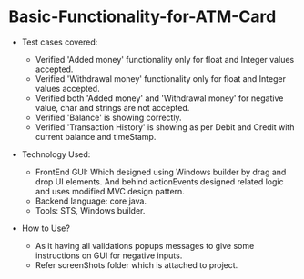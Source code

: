 # Basic-Functionality-for-ATM-Card

- Test cases covered:
	- Verified 'Added money' functionality only for float and Integer values accepted.
	- Verified 'Withdrawal money' functionality only for float and Integer values accepted.
	- Verified both 'Added money' and 'Withdrawal money' for negative value, char and strings are not accepted.
	- Verified 'Balance' is showing correctly.
	- Verified 'Transaction History' is showing as per Debit and Credit with current balance and timeStamp.

- Technology Used:
	- FrontEnd GUI: Which designed using Windows builder by drag and drop UI elements. And behind actionEvents designed related logic and uses modified MVC design pattern.
	- Backend language: core java.
	- Tools: STS, Windows builder.
	
- How to Use?
	- As it having all validations popups messages to give some instructions on GUI for negative inputs. 
	- Refer screenShots folder which is attached to project.